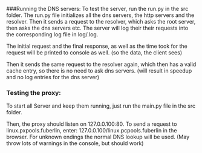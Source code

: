 ###Running the DNS servers:
To test the server, run the run.py in the src folder.
The run.py file initializes all the dns servers, the http servers and the resolver. 
Then it sends a request to the resolver, which asks the root server, then asks the dns servers etc. 
The server will log their their requests into the corresponding log file in log/<ip>.log.

The initial request and the final response, as well as the time took for the request will be printed to console as well. (so the data, the client sees)

Then it sends the same request to the resolver again, which then has a valid cache entry, so there is no need to ask 
dns servers. (will result in speedup and no log entries for the dns server)

### Testing the proxy:
To start all Server and keep them running, just run the main.py file in the src folder.

Then, the proxy should listen on 127.0.0.100:80.
To send a request to linux.pxpools.fuberlin, enter: 127.0.0.100/linux.pcpools.fuberlin in the browser. 
For unknown endings the normal DNS lookup will be used.
(May throw lots of warnings in the console, but should work)

